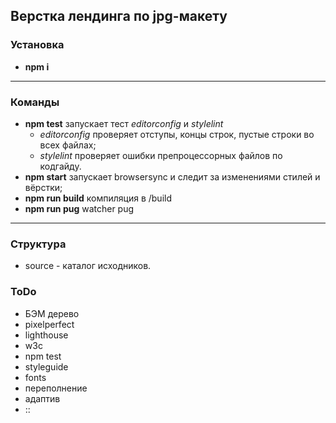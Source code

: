 <!-- [Опубликованная версия](https://aleksem07.github.io/catEnergy "Опубликованная версия") -->
Верстка лендинга по jpg-макету
---

### Установка

- **npm i**

---

### Команды

- **npm test** запускает тест _editorconfig_ и _stylelint_
  - _editorconfig_ проверяет отступы, концы строк, пустые строки во всех файлах;
  - _stylelint_ проверяет ошибки препроцессорных файлов по кодгайду.
- **npm start** запускает browsersync и следит за изменениями стилей и вёрстки;
- **npm run build** компиляция в /build
- **npm run pug** watcher pug

---

### Структура

- source - каталог исходников.

### ToDo

- БЭМ дерево
- pixelperfect 
- lighthouse
- w3c
- npm test
- styleguide
- fonts
- переполнение
- адаптив
- ::

